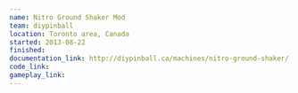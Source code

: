 ```yaml
---
name: Nitro Ground Shaker Mod
team: diypinball
location: Toronto area, Canada
started: 2013-08-22
finished:
documentation_link: http://diypinball.ca/machines/nitro-ground-shaker/
code_link:
gameplay_link:
---
```

